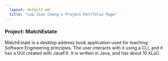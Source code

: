 ```yaml
---
  layout: default.md
  title: "Low Jian Cheng's Project Portfolio Page"
---
```


### Project: MatchEstate

MatchEstate is a desktop address book application used for teaching Software Engineering principles. The user interacts with it using a CLI, and it has a GUI created with JavaFX. It is written in Java, and has about 10 kLoC.
